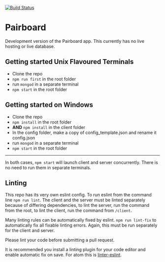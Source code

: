 [![Build Status](https://travis-ci.org/Pairboard/Pairboard.svg?branch=master)](https://travis-ci.org/Pairboard/Pairboard)

# Pairboard

Development version of the Pairboard app. This currently has no live hosting or live database.

## Getting started Unix Flavoured Terminals

+ Clone the repo
+ `npm run first` in the root folder
+ run `mongod` in a separate terminal
+ `npm start` in the root folder

## Getting started on Windows

+ Clone the repo
+ `npm install` in the root folder
+ **AND** `npm install` in the client folder
+ In the config folder, make a copy of config_template.json and rename it config.json
+ run `mongod` in a separate terminal
+ `npm start` in the root folder

---

In both cases, `npm start` will launch client and server concurrently. 
There is no need to run them in separate terminals.

## Linting

This repo has its very own eslint config. To run eslint from the command line `npm run lint`. The client and the server must be linted separately because of differing dependencies, to lint the server, run the command from the root, to lint the client, run the command from `/client`.

Many linting rules can be automatically fixed by eslint. `npm run lint-fix` to automatically fix all fixable linting errors. Again, this must be run separately for the client and server.

Please lint your code before submitting a pull request.

It is recommended you install a linting plugin for your code editor and enable automatic fix on save. For atom this is [linter-eslint](https://atom.io/packages/linter-eslint).
